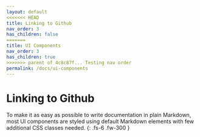```yaml
---
layout: default
<<<<<<< HEAD
title: Linking to Github
nav_order: 3
has_children: false
=======
title: UI Components
nav_order: 3
has_children: true
>>>>>>> parent of 4c8c87f... Testing nav order
permalink: /docs/ui-components
---
```


# Linking to Github

To make it as easy as possible to write documentation in plain Markdown, most UI components are styled using default Markdown elements with few additional CSS classes needed.
{: .fs-6 .fw-300 }
